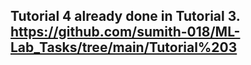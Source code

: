 ## Tutorial 4 already done in Tutorial 3. https://github.com/sumith-018/ML-Lab_Tasks/tree/main/Tutorial%203
